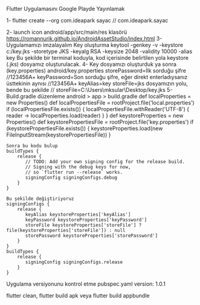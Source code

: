 Flutter Uygulamasını Google Playde Yayınlamak

1- flutter create --org com.ideapark sayac
   // com.ideapark.sayac

2- launch icon android/app/src/main/res klasörü
   https://romannurik.github.io/AndroidAssetStudio/index.html
3- Uygulamamızı imzalayalım
   Key oluşturma
	keytool -genkey -v -keystore c:/key.jks -storetype JKS -keyalg RSA -keysize 2048 -validity 10000 -alias key
	Bu şekilde bir terminal koduyla, kod içerisinde belirtilen yola keystore (.jks) dosyamız oluşturulacak.
4- Key dosyamızı oluşturduk ya sonra (key.properties)
   android/key.properties
	storePassword=İlk sorduğu şifre //123456A+
	keyPassword=Son sorduğu şifre, eğer direkt enterladıysanız üsttekinin aynısı
	//123456A+
	keyAlias=key
	storeFile=jks dosyamızın yolu, bende bu şekilde
	// storeFile=C:\\Users\\mksular\\Desktop/key.jks
5- Build.gradle düzenleme
   android > app > build.gradle
	def localProperties = new Properties()
	def localPropertiesFile = rootProject.file('local.properties')
	if (localPropertiesFile.exists()) {
    	localPropertiesFile.withReader('UTF-8') { reader ->
        localProperties.load(reader)
    	}
	}
	def keystoreProperties = new Properties()
	def keystorePropertiesFile = rootProject.file('key.properties')
	if (keystorePropertiesFile.exists()) {
    	keystoreProperties.load(new FileInputStream(keystorePropertiesFile))
	}

    Sonra bu kodu bulup
	buildTypes {
       	release {
           // TODO: Add your own signing config for the release build.
           // Signing with the debug keys for now,
           // so `flutter run --release` works.
           signingConfig signingConfigs.debug
       	}
   	}

    Bu şekilde değiştiriyoruz
	signingConfigs {
       	release {
           keyAlias keystoreProperties['keyAlias']
           keyPassword keystoreProperties['keyPassword']
           storeFile keystoreProperties['storeFile'] ? file(keystoreProperties['storeFile']) : null
           storePassword keystoreProperties['storePassword']
       	}
   	}
   	buildTypes {
       	release {
           signingConfig signingConfigs.release
       	}
   	}

Uygulama versiyonunu kontrol etme
pubspec.yaml
version: 1.0.1

flutter clean,
flutter build apk veya flutter build appbundle




	
